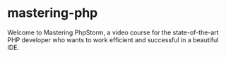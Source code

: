 # mastering-php
Welcome to Mastering PhpStorm, a video course for the state-of-the-art PHP developer who wants to work efficient and successful in a beautiful IDE.
